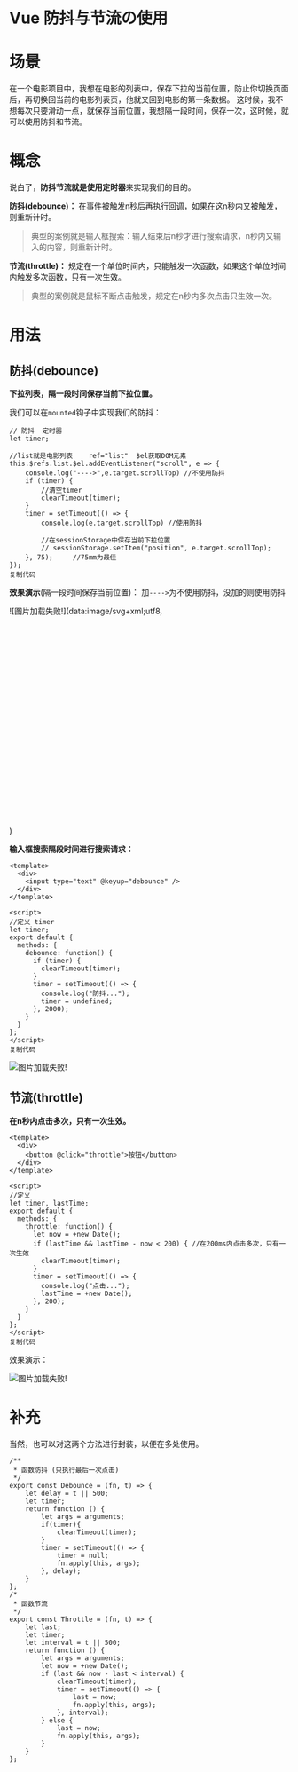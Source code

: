 # Vue 防抖与节流の使用

# 场景

在一个电影项目中，我想在电影的列表中，保存下拉的当前位置，防止你切换页面后，再切换回当前的电影列表页，他就又回到电影的第一条数据。
这时候，我不想每次只要滑动一点，就保存当前位置，我想隔一段时间，保存一次，这时候，就可以使用防抖和节流。

# 概念

说白了，**防抖节流就是使用定时器**来实现我们的目的。

**防抖(debounce)：**
在事件被触发n秒后再执行回调，如果在这n秒内又被触发，则重新计时。

> 典型的案例就是输入框搜索：输入结束后n秒才进行搜索请求，n秒内又输入的内容，则重新计时。

**节流(throttle)：**
规定在一个单位时间内，只能触发一次函数，如果这个单位时间内触发多次函数，只有一次生效。

> 典型的案例就是鼠标不断点击触发，规定在n秒内多次点击只生效一次。

# 用法

## 防抖(debounce)

**下拉列表，隔一段时间保存当前下拉位置。**

我们可以在`mounted`钩子中实现我们的防抖：

```
// 防抖  定时器
let timer;

//list就是电影列表	ref="list"	$el获取DOM元素
this.$refs.list.$el.addEventListener("scroll", e => {
	console.log("---->",e.target.scrollTop)	//不使用防抖
	if (timer) {
		//清空timer
		clearTimeout(timer);
	}
	timer = setTimeout(() => {
		console.log(e.target.scrollTop)	//使用防抖
		
		//在sessionStorage中保存当前下拉位置
		// sessionStorage.setItem("position", e.target.scrollTop);
	}, 75);		//75mm为最佳
});
复制代码
```

**效果演示**(隔一段时间保存当前位置)：
加`---->`为不使用防抖，没加的则使用防抖



![图片加载失败!](data:image/svg+xml;utf8,<?xml version="1.0"?><svg xmlns="http://www.w3.org/2000/svg" version="1.1" width="800" height="600"></svg>)



**输入框搜索隔段时间进行搜索请求：**

```
<template>
  <div>
    <input type="text" @keyup="debounce" />
  </div>
</template>

<script>
//定义 timer
let timer;
export default {
  methods: {
    debounce: function() {
      if (timer) {
        clearTimeout(timer);
      }
      timer = setTimeout(() => {
        console.log("防抖...");
        timer = undefined;
      }, 2000);
    }
  }
};
</script>
复制代码
```



![图片加载失败!](https://gitee.com/gitee_fanjunyang/JueJin/raw/master/images/Vue%E9%98%B2%E6%8A%96%E8%8A%82%E6%B5%81_2.gif)



## 节流(throttle)

**在n秒内点击多次，只有一次生效。**

```
<template>
  <div>
    <button @click="throttle">按钮</button>
  </div>
</template>

<script>
//定义
let timer, lastTime;
export default {
  methods: {
    throttle: function() {
      let now = +new Date();
      if (lastTime && lastTime - now < 200) { //在200ms内点击多次，只有一次生效
        clearTimeout(timer);
      }
      timer = setTimeout(() => {
        console.log("点击...");
        lastTime = +new Date();
      }, 200);
    }
  }
};
</script>
复制代码
```

效果演示：



![图片加载失败!](https://gitee.com/gitee_fanjunyang/JueJin/raw/master/images/Vue%E9%98%B2%E6%8A%96%E8%8A%82%E6%B5%81_3.gif)



# 补充

当然，也可以对这两个方法进行封装，以便在多处使用。

```
/**
 * 函数防抖 (只执行最后一次点击)
 */
export const Debounce = (fn, t) => {
    let delay = t || 500;
    let timer;
    return function () {
        let args = arguments;
        if(timer){
            clearTimeout(timer);
        }
        timer = setTimeout(() => {
            timer = null;
            fn.apply(this, args);
        }, delay);
    }
};
/*
 * 函数节流
 */
export const Throttle = (fn, t) => {
    let last;
    let timer;
    let interval = t || 500;
    return function () {
        let args = arguments;
        let now = +new Date();
        if (last && now - last < interval) {
            clearTimeout(timer);
            timer = setTimeout(() => {
                last = now;
                fn.apply(this, args);
            }, interval);
        } else {
            last = now;
            fn.apply(this, args);
        }
    }
};
```